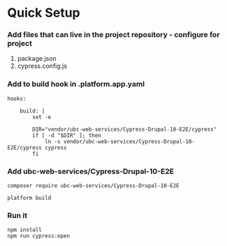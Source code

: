 # Quick Setup

### Add files that can live in the project repository - configure for project

1. package.json
2. cypress.config.js

### Add to build hook in .platform.app.yaml

```
hooks:

    build: |
        set -e

        DIR="vendor/ubc-web-services/Cypress-Drupal-10-E2E/cypress"
        if [ -d "$DIR" ]; then
            ln -s vendor/ubc-web-services/Cypress-Drupal-10-E2E/cypress cypress
        fi
```

### Add ubc-web-services/Cypress-Drupal-10-E2E

```
composer require ubc-web-services/Cypress-Drupal-10-E2E

platform build
```

### Run it
```
npm install
npm run cypress:open
```


